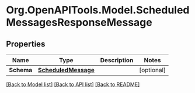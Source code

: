
# Org.OpenAPITools.Model.ScheduledMessagesResponseMessage

## Properties

Name | Type | Description | Notes
------------ | ------------- | ------------- | -------------
**Schema** | [**ScheduledMessage**](ScheduledMessage.md) |  | [optional] 

[[Back to Model list]](../README.md#documentation-for-models)
[[Back to API list]](../README.md#documentation-for-api-endpoints)
[[Back to README]](../README.md)

